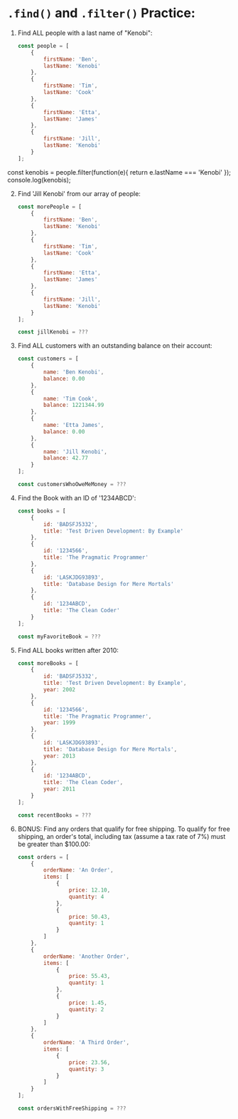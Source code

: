 # `.find()` and `.filter()` Practice:

1. Find ALL people with a last name of "Kenobi":

	```javascript
    const people = [
        {
            firstName: 'Ben',
            lastName: 'Kenobi'
        },
        {
            firstName: 'Tim',
            lastName: 'Cook'
        },
        {
            firstName: 'Etta',
            lastName: 'James'
        },
        {
            firstName: 'Jill',
            lastName: 'Kenobi'
        }
    ];

const kenobis = people.filter(function(e){
        return e.lastName === 'Kenobi'
    });
    console.log(kenobis);


	
2. Find 'Jill Kenobi' from our array of people:

	```javascript
    const morePeople = [
        {
            firstName: 'Ben',
            lastName: 'Kenobi'
        },
        {
            firstName: 'Tim',
            lastName: 'Cook'
        },
        {
            firstName: 'Etta',
            lastName: 'James'
        },
        {
            firstName: 'Jill',
            lastName: 'Kenobi'
        }
    ];
	
    const jillKenobi = ???
	```
	
3. Find ALL customers with an outstanding balance on their account: 

    ```javascript
    const customers = [
        {
            name: 'Ben Kenobi',
            balance: 0.00
        },
        {
            name: 'Tim Cook',
            balance: 1221344.99
        },
        {
            name: 'Etta James',
            balance: 0.00
        },
        {
            name: 'Jill Kenobi',
            balance: 42.77
        }
    ];
 
    const customersWhoOweMeMoney = ???
    ```
    
4. Find the Book with an ID of '1234ABCD':

    ```javascript
    const books = [
        {
            id: 'BADSFJ5332',
            title: 'Test Driven Development: By Example'
        },
        {
            id: '1234566',
            title: 'The Pragmatic Programmer'
        },
        {
            id: 'LASKJDG93893',
            title: 'Database Design for Mere Mortals'
        },
        {
            id: '1234ABCD',
            title: 'The Clean Coder'
        }
    ];

    const myFavoriteBook = ???
    ```

5. Find ALL books written after 2010:

    ```javascript
    const moreBooks = [
        {
            id: 'BADSFJ5332',
            title: 'Test Driven Development: By Example',
            year: 2002
        },
        {
            id: '1234566',
            title: 'The Pragmatic Programmer',
            year: 1999
        },
        {
            id: 'LASKJDG93893',
            title: 'Database Design for Mere Mortals',
            year: 2013
        },
        {
            id: '1234ABCD',
            title: 'The Clean Coder',
            year: 2011
        }
    ];

    const recentBooks = ???
    ```
    
6. BONUS: Find any orders that qualify for free shipping. To qualify for free shipping, 
an order's total, including tax (assume a tax rate of 7%) must be greater than $100.00:

    ```javascript
    const orders = [
        {
            orderName: 'An Order',
            items: [
                {
                    price: 12.10,
                    quantity: 4
                },
                {
                    price: 50.43,
                    quantity: 1
                }
            ]
        },
        {
            orderName: 'Another Order',
            items: [
                {
                    price: 55.43,
                    quantity: 1
                },
                {
                    price: 1.45,
                    quantity: 2
                }
            ]
        },
        {
            orderName: 'A Third Order',
            items: [
                {
                    price: 23.56,
                    quantity: 3
                }
            ]
        }
    ];
    
    const ordersWithFreeShipping = ???
    ```

